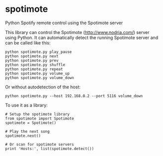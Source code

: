 # spotimote
Python Spotify remote control using the Spotimote server

This library can control the Spotimote (http://www.nodria.com/) server using Python.
It can automatically detect the running Spotimote server and can be called like this:

    python spotimote.py play_pause
    python spotimote.py next
    python spotimote.py prev
    python spotimote.py shuffle
    python spotimote.py repeat
    python spotimote.py volume_up
    python spotimote.py volume_down

Or without autodetection of the host:

    python spotimote.py --host 192.168.0.2 --port 5116 volume_down

To use it as a library:

    # Setup the spotimote library
    from spotimote import Spotimote
    spotimote = Spotimote()
    
    # Play the next song
    spotimote.next()
    
    # Or scan for spotimote servers
    print 'Hosts:', list(spotimote.detect())
    
